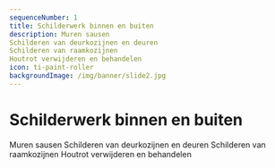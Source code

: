 ```yaml
---
sequenceNumber: 1
title: Schilderwerk binnen en buiten
description: Muren sausen
Schilderen van deurkozijnen en deuren
Schilderen van raamkozijnen
Houtrot verwijderen en behandelen
icon: ti-paint-roller
backgroundImage: /img/banner/slide2.jpg
---
```

# Schilderwerk binnen en buiten

Muren sausen
Schilderen van deurkozijnen en deuren
Schilderen van raamkozijnen
Houtrot verwijderen en behandelen
